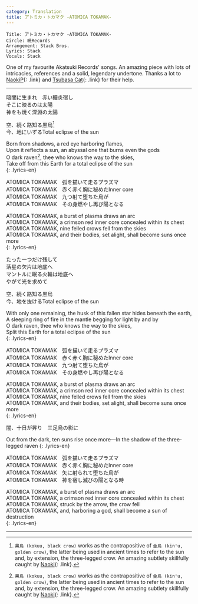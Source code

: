 ```yaml
---
category: Translation
title: アトミカ・トカマク -ATOMICA TOKAMAK-
---
```


```
Title: アトミカ・トカマク -ATOMICA TOKAMAK-
Circle: 暁Records
Arrangement: Stack Bros.
Lyrics: Stack
Vocals: Stack
```
One of my favourite Akatsuki Records' songs. An amazing piece with lots of intricacies, references and a solid, legendary undertone. Thanks a lot to [NaokiP][naoki]{: .link} and [Tsubasa Cat][kevin]{: .link} for their help.

---

暗闇に生まれ　赤い瞳炎宿し  
そこに映るのは太陽  
神をも焼く深淵の太陽  
    
空、続く路知る黒烏[^dark-raven]  
今、地にいずるTotal eclipse of the sun  

Born from shadows, a red eye harboring flames,  
Upon it reflects a sun, an abyssal one that burns even the gods  
O dark raven[^dark-raven], thee who knows the way to the skies,  
Take off from this Earth for a total eclipse of the sun  
{: .lyrics-en}

ATOMICA TOKAMAK　弧を描いて走るプラズマ  
ATOMICA TOKAMAK　赤く赤く胸に秘めたInner core  
ATOMICA TOKAMAK　九つ射て堕ちた烏が  
ATOMICA TOKAMAK　その身燃やし再び陽となる    

ATOMICA TOKAMAK, a burst of plasma draws an arc  
ATOMICA TOKAMAK, a crimson red inner core concealed within its chest  
ATOMICA TOKAMAK, nine felled crows fell from the skies  
ATOMICA TOKAMAK, and their bodies, set alight, shall become suns once more  
{: .lyrics-en}

たった一つだけ残して  
落星の欠片は地底へ  
マントルに眠る火輪は地底へ  
やがて光を求めて  

空、続く路知る黒烏  
今、地を抜けるTotal eclipse of the sun  

With only one remaining, the husk of this fallen star hides beneath the earth,  
A sleeping ring of fire in the mantle begging for light by and by  
O dark raven, thee who knows the way to the skies,  
Split this Earth for a total eclipse of the sun  
{: .lyrics-en}

ATOMICA TOKAMAK　弧を描いて走るプラズマ  
ATOMICA TOKAMAK　赤く赤く胸に秘めたInner core  
ATOMICA TOKAMAK　九つ射て堕ちた烏が  
ATOMICA TOKAMAK　その身燃やし再び陽となる  
  
ATOMICA TOKAMAK, a burst of plasma draws an arc  
ATOMICA TOKAMAK, a crimson red inner core concealed within its chest  
ATOMICA TOKAMAK, nine felled crows fell from the skies  
ATOMICA TOKAMAK, and their bodies, set alight, shall become suns once more  
{: .lyrics-en}

闇、十日が昇り　三足烏の影に  
	
Out from the dark, ten suns rise once more—In the shadow of the three-legged raven 
{: .lyrics-en} 
  
ATOMICA TOKAMAK　弧を描いて走るプラズマ  
ATOMICA TOKAMAK　赤く赤く胸に秘めたInner core  
ATOMICA TOKAMAK　矢に射られて堕ちた烏が  
ATOMICA TOKAMAK　神を宿し滅びの陽となる時  
	
ATOMICA TOKAMAK, a burst of plasma draws an arc  
ATOMICA TOKAMAK, a crimson red inner core concealed within its chest  
ATOMICA TOKAMAK, struck by the arrow, the crow fell  
ATOMICA TOKAMAK, and, harboring a god, shall become a sun of destruction  
{: .lyrics-en}

---

[naoki]: https://naokip.wordpress.com/
[kevin]: https://translating-cat.carrd.co
[^dark-raven]: ``黒烏 (kokuu, black crow)`` works as the contrapositive of ``金烏 (kin'u, golden crow)``, the latter being used in ancient times to refer to the sun and, by extension, the three-legged crow. An amazing subtlety skillfully caught by [Naoki][naoki]{: .link}.
